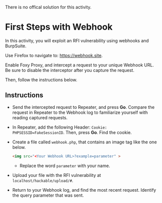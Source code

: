 There is no offical solution for this activity. 

# First Steps with Webhook

In this activity, you will exploit an RFI vulnerability using webhooks and BurpSuite.

Use Firefox to navigate to: <https://webhook.site>.

Enable Foxy Proxy, and intercept a request to your unique Webhook URL. Be sure to disable the interceptor after you capture the request.

Then, follow the instructions below.

## Instructions
- Send the intercepted request to Repeater, and press **Go**. Compare the request in Repeater to the Webhook log to familiarize yourself with reading captured requests.

- In Repeater, add the following Header: `Cookie: PHPSESSID=FakeSessionID`. Then, press **Go**. Find the cookie. 

- Create a file called `webhook.php`, that contains an image tag like the one below.

  ```html
  <img src="<Your Webhook URL>?example=parameter" >
  ```
   - Replace the word `parameter` with your name. 

- Upload your file with the RFI vulnerability at `localhost/hackable/upload/#`. 

- Return to your Webhook log, and find the most recent request. Identify the query parameter that was sent.

